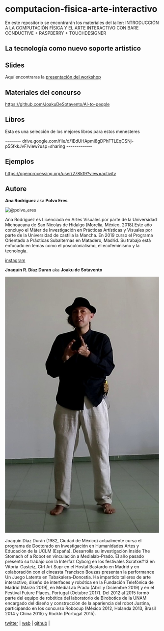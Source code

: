 # computacion-fisica-arte-interactivo

En este repositorio se encontrarán los materiales del taller: INTRODUCCIÓN A LA COMPUTACIÓN FÍSICA Y EL ARTE INTERACTIVO CON BARE CONDUCTIVE + RASPBERRY + TOUCHDESIGNER

## La tecnología como nuevo soporte artistico

## Slides

Aquí encontraras la [presentación del workshop](https://docs.google.com/presentation/d/1WIzgV2hw33gVqTYQRZylk09ymGXBEr7W_pJ6FJ2H2L4/edit?usp=sharing)

## Materiales del concurso

<https://github.com/JoakuDeSotavento/AI-to-people>

## Libros

Esta es una selección de los mejores libros para estos menesteres

-------- drive.google.com/file/d/1EdUHApmi8gDPhFTLEqCSNj-p55fkkJvF/view?usp=sharing -------------

## Ejemplos

<https://openprocessing.org/user/278519?view=activity>

## Autore

**Ana Rodríguez**
aka **Polvo Eres**

![@polvo_eres](./img/joaquin.jpg)

Ana Rodríguez es Licenciada en Artes Visuales por parte de la Universidad Michoacana de San Nicolas de Hidalgo (Morelia, México, 2018).Este año concluyo el Máter de Investigación en Prácticas Artísticas y Visuales por parte de la Universidad de castilla la Mancha.
En 2019 curso el Programa Orientado a Prácticas Subalternas en Matadero, Madrid. Su trabajo está enfocado en temas como el poscolonialismo, el ecofeminismo y la tecnología.

[instagram](https://www.instagram.com/polvo_eres)

**Joaquín R. Díaz Duran**
aka **Joaku de Sotavento**

![@joakudesotavento](./img/joaku-defensa.jpeg)

Joaquín Díaz Durán (1982, Ciudad de México) actualmente cursa el programa de Doctorado en Investigación en Humanidades Artes y Educación de la UCLM (España). Desarrolla su investigación Inside The Stomach of a Robot en vinculación a Medialab-Prado.
El año pasado presentó su trabajo con la Interfaz Cyborg en los festivales Scratxe#13 en Vitoria-Gasteiz, Ctrl Art Supr en el Hostal Bastardo en Madrid y en colaboración con el cineasta Francisco Bouzas presentan la performance Un Juego Latente en Tabakalera-Donostia. Ha impartido talleres de arte interactivo, diseño de interfaces y robótica en la Fundación Telefónica de Madrid (Marzo 2019), en MediaLab Prado (Abril y Diciembre 2019) y en el Festival Future Places, Portugal (Octubre 2017). Del 2012 al 2015 formó parte del equipo de robótica del laboratorio de Birobotics de la UNAM encargado del diseño y construcción de la apariencia del robot Justina, participando en los concurso Robocup (México 2012, Holanda 2013, Brasil 2014 y China 2015) y RockIn (Portugal 2015).

[twitter](https://twitter.com/joaku_Sotavento) |
[web](https://www.arterobotico.com) |
[github](https://github.com/JoakuDeSotavento) |
